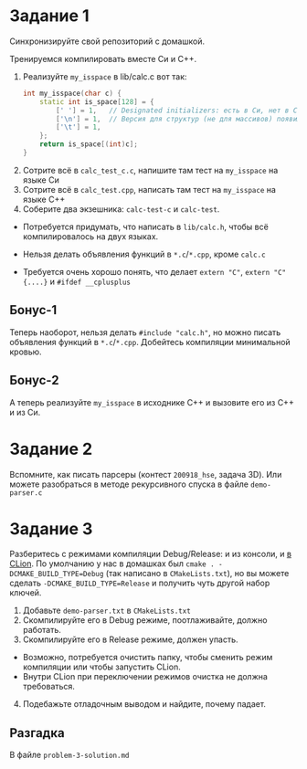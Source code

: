 # Задание 1
Синхронизируйте свой репозиторий с домашкой.

Тренируемся компилировать вместе Си и C++.

1. Реализуйте `my_isspace` в lib/calc.c вот так:
    ```c++
    int my_isspace(char c) {
        static int is_space[128] = {
            [' '] = 1,   // Designated initializers: есть в Си, нет в C++.
            ['\n'] = 1,  // Версия для структур (не для массивов) появилась в C++20.
            ['\t'] = 1,
        };
        return is_space[(int)c];
    }
    ```
2. Сотрите всё в `calc_test_c.c`, напишите там тест на `my_isspace` на языке Си
3. Сотрите всё в `calc_test.cpp`, написать там тест на `my_isspace` на языке C++
4. Соберите два экзешника: `calc-test-c` и `calc-test`.
  * Потребуется придумать, что написать в `lib/calc.h`, чтобы всё компилировалось на двух языках.

* Нельзя делать объявления функций в `*.c`/`*.cpp`, кроме `calc.c`
* Требуется очень хорошо понять, что делает `extern "C"`, `extern "C" {....}` и `#ifdef __cplusplus`

## Бонус-1
Теперь наоборот, нельзя делать `#include "calc.h"`, но можно писать
объявления функций в `*.c`/`*.cpp`.
Добейтесь компиляции минимальной кровью.

## Бонус-2
А теперь реализуйте `my_isspace` в исходнике C++ и вызовите его из C++ и из Си.

# Задание 2
Вспомните, как писать парсеры (контест `200918_hse`, задача 3D).
Или можете разобраться в методе рекурсивного спуска в файле `demo-parser.c`

# Задание 3
Разберитесь с режимами компиляции Debug/Release: и из консоли, и [в CLion](https://intellij-support.jetbrains.com/hc/en-us/community/posts/360000919039-Clion-how-to-build-cmake-to-support-debug-release?page=1#community_comment_360000158599).
По умолчанию у нас в домашках был `cmake . -DCMAKE_BUILD_TYPE=Debug` (так написано в `CMakeLists.txt`),
но вы можете сделать `-DCMAKE_BUILD_TYPE=Release` и получить чуть другой набор ключей.

1. Добавьте `demo-parser.txt` в `CMakeLists.txt`
2. Скомпилируйте его в Debug режиме, поотлаживайте, должно работать.
3. Скомпилируйте его в Release режиме, должен упасть.
  * Возможно, потребуется очистить папку, чтобы сменить режим компиляции или чтобы запустить CLion.
  * Внутри CLion при переключении режимов очистка не должна требоваться.
4. Подебажьте отладочным выводом и найдите, почему падает.

## Разгадка
В файле `problem-3-solution.md`

